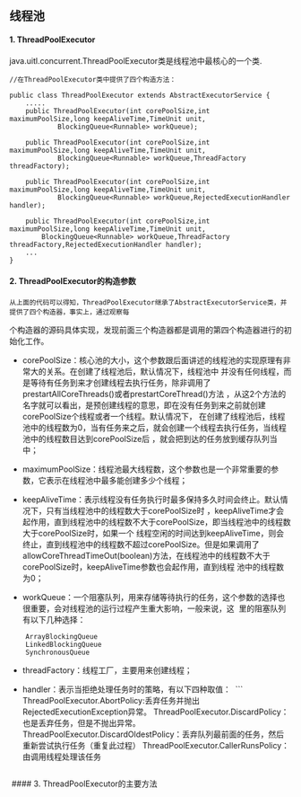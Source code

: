 ## 线程池

#### 1. ThreadPoolExecutor

java.uitl.concurrent.ThreadPoolExecutor类是线程池中最核心的一个类.


```
//在ThreadPoolExecutor类中提供了四个构造方法：

public class ThreadPoolExecutor extends AbstractExecutorService {
    .....
    public ThreadPoolExecutor(int corePoolSize,int maximumPoolSize,long keepAliveTime,TimeUnit unit,
            BlockingQueue<Runnable> workQueue);
 
    public ThreadPoolExecutor(int corePoolSize,int maximumPoolSize,long keepAliveTime,TimeUnit unit,
            BlockingQueue<Runnable> workQueue,ThreadFactory threadFactory);
 
    public ThreadPoolExecutor(int corePoolSize,int maximumPoolSize,long keepAliveTime,TimeUnit unit,
            BlockingQueue<Runnable> workQueue,RejectedExecutionHandler handler);
 
    public ThreadPoolExecutor(int corePoolSize,int maximumPoolSize,long keepAliveTime,TimeUnit unit,
        BlockingQueue<Runnable> workQueue,ThreadFactory threadFactory,RejectedExecutionHandler handler);
    ...
}
```

#### 2. ThreadPoolExecutor的构造参数

    从上面的代码可以得知，ThreadPoolExecutor继承了AbstractExecutorService类，并提供了四个构造器，事实上，通过观察每
个构造器的源码具体实现，发现前面三个构造器都是调用的第四个构造器进行的初始化工作。

- corePoolSize：核心池的大小，这个参数跟后面讲述的线程池的实现原理有非常大的关系。在创建了线程池后，默认情况下，线程池中
  并没有任何线程，而是等待有任务到来才创建线程去执行任务，除非调用了prestartAllCoreThreads()或者prestartCoreThread()方法
  ，从这2个方法的名字就可以看出，是预创建线程的意思，即在没有任务到来之前就创建corePoolSize个线程或者一个线程。默认情况下，
  在创建了线程池后，线程池中的线程数为0，当有任务来之后，就会创建一个线程去执行任务，当线程池中的线程数目达到corePoolSize后
  ，就会把到达的任务放到缓存队列当中；

- maximumPoolSize：线程池最大线程数，这个参数也是一个非常重要的参数，它表示在线程池中最多能创建多少个线程；

- keepAliveTime：表示线程没有任务执行时最多保持多久时间会终止。默认情况下，只有当线程池中的线程数大于corePoolSize时
  ，keepAliveTime才会起作用，直到线程池中的线程数不大于corePoolSize，即当线程池中的线程数大于corePoolSize时，如果一个
  线程空闲的时间达到keepAliveTime，则会终止，直到线程池中的线程数不超过corePoolSize。但是如果调用了
  allowCoreThreadTimeOut(boolean)方法，在线程池中的线程数不大于corePoolSize时，keepAliveTime参数也会起作用，直到线程
  池中的线程数为0；
  
- workQueue：一个阻塞队列，用来存储等待执行的任务，这个参数的选择也很重要，会对线程池的运行过程产生重大影响，一般来说，这
  里的阻塞队列有以下几种选择：
```  
    ArrayBlockingQueue
    LinkedBlockingQueue
    SynchronousQueue
```

- threadFactory：线程工厂，主要用来创建线程；

- handler：表示当拒绝处理任务时的策略，有以下四种取值：
  ```
    ThreadPoolExecutor.AbortPolicy:丢弃任务并抛出RejectedExecutionException异常。 
    ThreadPoolExecutor.DiscardPolicy：也是丢弃任务，但是不抛出异常。 
    ThreadPoolExecutor.DiscardOldestPolicy：丢弃队列最前面的任务，然后重新尝试执行任务（重复此过程）
    ThreadPoolExecutor.CallerRunsPolicy：由调用线程处理该任务 
  ```
  
  #### 3. ThreadPoolExecutor的主要方法
  
